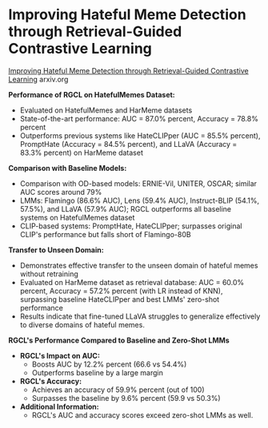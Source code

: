 # Improving Hateful Meme Detection through Retrieval-Guided Contrastive Learning

[Improving Hateful Meme Detection through Retrieval-Guided Contrastive Learning](https://arxiv.org/html/2311.08110) arxiv.org


**Performance of RGCL on HatefulMemes Dataset:**
- Evaluated on HatefulMemes and HarMeme datasets
- State-of-the-art performance: AUC = 87.0% percent, Accuracy = 78.8% percent
- Outperforms previous systems like HateCLIPper (AUC = 85.5% percent), PromptHate (Accuracy = 84.5% percent), and LLaVA (Accuracy = 83.3% percent) on HarMeme dataset

**Comparison with Baseline Models:**
- Comparison with OD-based models: ERNIE-Vil, UNITER, OSCAR; similar AUC scores around 79%
- LMMs: Flamingo (86.6% AUC), Lens (59.4% AUC), Instruct-BLIP (54.1%, 57.5%), and LLaVA (57.9% AUC); RGCL outperforms all baseline systems on HatefulMemes dataset
- CLIP-based systems: PromptHate, HateCLIPper; surpasses original CLIP's performance but falls short of Flamingo-80B

**Transfer to Unseen Domain:**
- Demonstrates effective transfer to the unseen domain of hateful memes without retraining
- Evaluated on HarMeme dataset as retrieval database: AUC = 60.0% percent, Accuracy = 57.2% percent (with LR instead of KNN), surpassing baseline HateCLIPper and best LMMs' zero-shot performance
- Results indicate that fine-tuned LLaVA struggles to generalize effectively to diverse domains of hateful memes.

**RGCL's Performance Compared to Baseline and Zero-Shot LMMs**
* **RGCL's Impact on AUC:**
  * Boosts AUC by 12.2% percent (66.6 vs 54.4%)
  * Outperforms baseline by a large margin
* **RGCL's Accuracy:**
  * Achieves an accuracy of 59.9% percent (out of 100)
  * Surpasses the baseline by 9.6% percent (59.9 vs 50.3%)
* **Additional Information:**
  * RGCL's AUC and accuracy scores exceed zero-shot LMMs as well.
